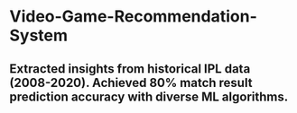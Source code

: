 # Video-Game-Recommendation-System
## Extracted insights from historical IPL data (2008-2020). Achieved 80% match result prediction accuracy with diverse ML algorithms.
